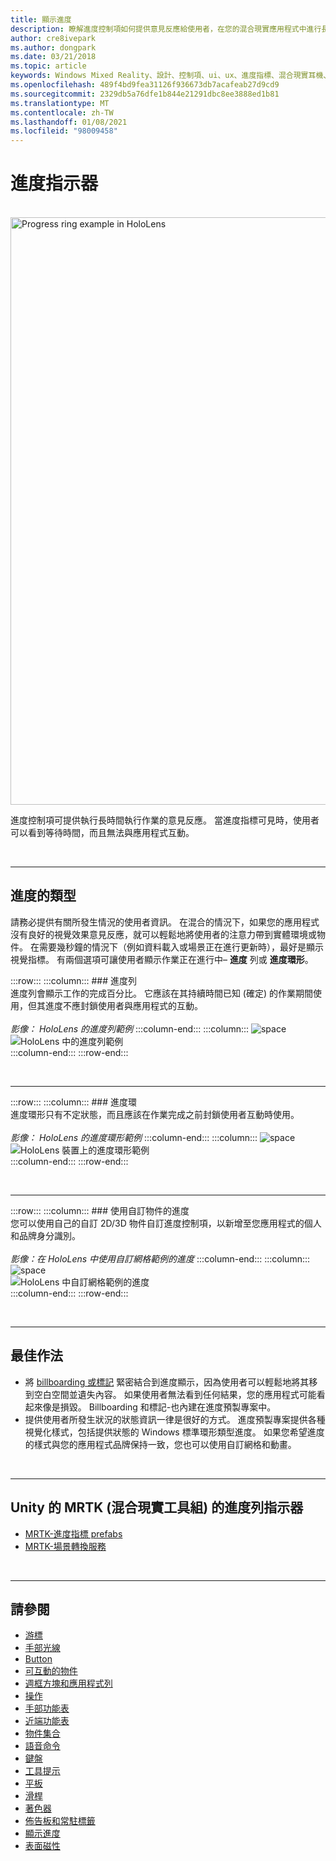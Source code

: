 ```yaml
---
title: 顯示進度
description: 瞭解進度控制項如何提供意見反應給使用者，在您的混合現實應用程式中進行長時間執行的作業。
author: cre8ivepark
ms.author: dongpark
ms.date: 03/21/2018
ms.topic: article
keywords: Windows Mixed Reality、設計、控制項、ui、ux、進度指標、混合現實耳機、windows Mixed Reality 耳機、虛擬實境耳機、HoloLens、MRTK、混合現實工具組
ms.openlocfilehash: 489f4bd9fea31126f936673db7acafeab27d9cd9
ms.sourcegitcommit: 2329db5a76dfe1b844e21291dbc8ee3888ed1b81
ms.translationtype: MT
ms.contentlocale: zh-TW
ms.lasthandoff: 01/08/2021
ms.locfileid: "98009458"
---
```

# <a name="progress-indicator"></a>進度指示器

<br>

<img src="images/MRTK_ProgressIndicator.gif" alt="Progress ring example in HoloLens" width="940px">

進度控制項可提供執行長時間執行作業的意見反應。 當進度指標可見時，使用者可以看到等待時間，而且無法與應用程式互動。

<br>

---

## <a name="types-of-progress"></a>進度的類型

請務必提供有關所發生情況的使用者資訊。 在混合的情況下，如果您的應用程式沒有良好的視覺效果意見反應，就可以輕鬆地將使用者的注意力帶到實體環境或物件。 在需要幾秒鐘的情況下（例如資料載入或場景正在進行更新時），最好是顯示視覺指標。 有兩個選項可讓使用者顯示作業正在進行中– **進度** 列或 **進度環形**。

:::row:::
    :::column:::
        ### <a name="progress-barbr"></a>進度列<br>
        進度列會顯示工作的完成百分比。 它應該在其持續時間已知 (確定) 的作業期間使用，但其進度不應封鎖使用者與應用程式的互動。<br>
        <br>
        *影像： HoloLens 的進度列範例*
    :::column-end:::
        :::column:::
        ![space](images/spacer-20x582.png)<br>
       ![HoloLens 中的進度列範例](images/640px-progressbar.jpg)<br>
    :::column-end:::
:::row-end:::

<br>

---

:::row:::
    :::column:::
        ### <a name="progress-ringbr"></a>進度環<br>
        進度環形只有不定狀態，而且應該在作業完成之前封鎖使用者互動時使用。<br>
        <br>
        *影像： HoloLens 的進度環形範例*
    :::column-end:::
        :::column:::
        ![space](images/spacer-20x582.png)<br>
       ![HoloLens 裝置上的進度環形範例](images/640px-progressring.jpg)<br>
    :::column-end:::
:::row-end:::

<br>

---

:::row:::
    :::column:::
        ### <a name="progress-with-a-custom-objectbr"></a>使用自訂物件的進度<br>
        您可以使用自己的自訂 2D/3D 物件自訂進度控制項，以新增至您應用程式的個人和品牌身分識別。<br>
        <br>
        *影像：在 HoloLens 中使用自訂網格範例的進度*
    :::column-end:::
        :::column:::
        ![space](images/spacer-20x582.png)<br>
       ![HoloLens 中自訂網格範例的進度](images/640px-progresscustom.jpg)<br>
    :::column-end:::
:::row-end:::

<br>

---

## <a name="best-practices"></a>最佳作法
* 將 [billboarding 或標記](billboarding-and-tag-along.md) 緊密結合到進度顯示，因為使用者可以輕鬆地將其移到空白空間並遺失內容。 如果使用者無法看到任何結果，您的應用程式可能看起來像是損毀。 Billboarding 和標記-也內建在進度預製專案中。
* 提供使用者所發生狀況的狀態資訊一律是很好的方式。 進度預製專案提供各種視覺化樣式，包括提供狀態的 Windows 標準環形類型進度。 如果您希望進度的樣式與您的應用程式品牌保持一致，您也可以使用自訂網格和動畫。

<br>

---

## <a name="progress-indicator-in-mrtk-mixed-reality-toolkit-for-unity"></a>Unity 的 MRTK (混合現實工具組) 的進度列指示器

* [MRTK-進度指標 prefabs](https://github.com/microsoft/MixedRealityToolkit-Unity/tree/mrtk_release/Assets/MRTK/SDK/Features/UX/Prefabs/ProgressIndicators)
* [MRTK-場景轉換服務](https://microsoft.github.io/MixedRealityToolkit-Unity/Documentation/Extensions/SceneTransitionService/SceneTransitionServiceOverview.html)


<br>

---

## <a name="see-also"></a>請參閱

* [游標](cursors.md)
* [手部光線](point-and-commit.md)
* [Button](button.md)
* [可互動的物件](interactable-object.md)
* [週框方塊和應用程式列](app-bar-and-bounding-box.md)
* [操作](direct-manipulation.md)
* [手部功能表](hand-menu.md)
* [近端功能表](near-menu.md)
* [物件集合](object-collection.md)
* [語音命令](voice-input.md)
* [鍵盤](keyboard.md)
* [工具提示](tooltip.md)
* [平板](slate.md)
* [滑桿](slider.md)
* [著色器](shader.md)
* [佈告板和常駐標籤](billboarding-and-tag-along.md)
* [顯示進度](progress.md)
* [表面磁性](surface-magnetism.md)
